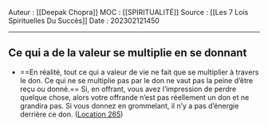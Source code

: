 Auteur : [[Deepak Chopra]]
MOC : [[SPIRITUALITÉ]]
Source : [[Les 7 Lois Spirituelles Du Succès]]
Date : 202302121450
***

## Ce qui a de la valeur se multiplie en se donnant
- ==En réalité, tout ce qui a valeur de vie ne fait que se multiplier à travers le don. Ce qui ne se multiplie pas par le don ne vaut pas la peine d’être reçu ou donné.== Si, en offrant, vous avez l’impression de perdre quelque chose, alors votre offrande n’est pas réellement un don et ne grandira pas. Si vous donnez en grommelant, il n’y a pas d’énergie derrière ce don. ([Location 265](https://readwise.io/to_kindle?action=open&asin=B00QV4J9TC&location=265))